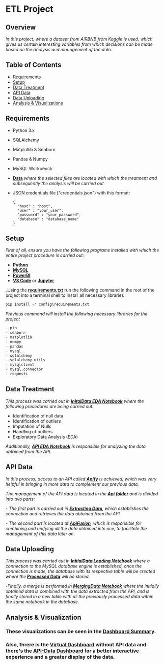 # ETL Project #
## Overview ##
_In this project, where a dataset from AIRBNB from Kaggle is used, 
which gives us certain interesting variables from which decisions can be made based on the analysis and management of the data._

## Table of Contents ##
- [Requirements](#requirements)
- [Setup](#setup)
- [Data Treatment](#data-treatment)
- [API Data](#API-data) 
- [Data Uploading](#data-uploading)
- [Analysis & Visualizations](#analysis-visualizations)

## Requirements <a name="requirements"></a> ##
- Python 3.x
- SQLAlchemy
- Matplotlib & Seaborn
- Pandas & Numpy
- MySQL Workbench
- **[Data](https://github.com/RJuanJo/etl-project/tree/main/data)**
_where the selected files are located with which the treatment and subsequently the analysis will be carried out_
- JSON credentials file ("credentials.json") with this format:
  
  ```
  {   
    "host" : "host",
    "user" : "your_user",
    "password" : "your_password",
    "database" : "database_name"
  }
  ``` 
## Setup <a name="setup"></a> ##
_First of all, 
ensure you have the following programs installed with which the entire project procedure is carried out:_

   - **[Python](https://www.python.org)**
   - **[MySQL](https://www.mysql.com/downloads/)**
   - **[PowerBI](https://powerbi.microsoft.com/es-es/downloads/)**
   - **[VS Code](https://code.visualstudio.com/download)** or **[Jupyter](https://jupyter.org/install)**

_Using the **[requirements.txt](https://github.com/RJuanJo/etl-project/blob/main/config/requirements.txt)**
run the following command in the root of the project into a terminal shell to install all necessary libraries

```python
pip install -r config\requirements.txt
```
_Previous command will install the following necessary libraries for the project_

```python
- pip
- seaborn
- matplotlib
- numpy
- pandas
- mysql
- sqlalchemy
- sqlalchemy-utils
- mysqlclient
- mysql.connector
- requests
```
## Data Treatment <a name="data-treatment"></a> ##
 
 _This process was carried out in **[InitalData EDA Notebook](https://github.com/RJuanJo/etl-project/blob/main/notebooks/project_eda.ipynb)** where the following procedures are being carried out:_

- Identification of null data
- Identification of outliers
- Imputation of Nulls
- Handling of outliers
- Exploratory Data Analysis (EDA)

_Additionally, **[API EDA Notebook](https://github.com/RJuanJo/etl-project/blob/main/notebooks/edaapi.ipynb)** is responsible for analyzing the data obtained from the API._

## API Data <a name="api-data"></a> ##

_In this process, access to an API called **[Apify](https://apify.com/?fpr=i6ouv&gad_source=1&gclid=CjwKCAjwrIixBhBbEiwACEqDJbE9W4hFRbrlWXlb9IpnMuG9xc3Cl0e_F5o-vh5WW26-PH7cRg3LDxoCx3wQAvD_BwE)** is achieved, which was very helpful in bringing in more data to complement our previous data._ 

_The management of the API data is located in the **[Api folder](https://github.com/RJuanJo/etl-project/tree/main/Api)** and is divided into two parts:_

_- The first part is carried out in **[Extracting Data](https://github.com/RJuanJo/etl-project/blob/main/Api/Apiextraction.py)**, which establishes the connection and retrieves the data obtained from the API._

_- The second part is located at **[ApiFusion](https://github.com/RJuanJo/etl-project/blob/main/Api/ApiFusion.py)**, which is responsible for combining and unifying all the data obtained into one, to facilitate the management of this data later on._

## Data Uploading <a name="data-uploading"></a> ##

 _This process was carried out in **[InitialData Loading Notebook](https://github.com/RJuanJo/etl-project/blob/main/notebooks/conection.ipynb)** where a connection to the MySQL database engine is established, 
 once the connection is made, the database with its respective table will be created where the 
 **[Processed Data](https://github.com/RJuanJo/etl-project/tree/main/data/processed_data/clean_data.csv)** will be stored._

-_Finally, a merge is performed in **[MergingData Notebook](https://github.com/RJuanJo/etl-project/blob/main/notebooks/merge_data.ipynb)** where the initially obtained data is combined with the data extracted from the API, and is finally stored in a new table with all the previously processed data within the same notebook in the database._

## Analysis & Visualization <a name="analysis-visualizations"></a> ###

### These visualizations can be seen in the **[Dashboard Summary](https://github.com/RJuanJo/etl-project/blob/main/data/documentation/ProJectDB.pdf)**.
### Also, threre is the **[Virtual Dashboard](https://app.powerbi.com/view?r=eyJrIjoiODRkOTQxZWYtNTAxOC00OTMyLWJjMGUtNzVjODFmYzNjNGY0IiwidCI6IjY5M2NiZWEwLTRlZjktNDI1NC04OTc3LTc2ZTA1Y2I1ZjU1NiIsImMiOjR9)** without API data and there's the **[API-Data Dashboard](https://app.powerbi.com/view?r=eyJrIjoiNDBiOGI4ZjktMTA0ZC00MmNiLWE4YjYtMTJhZjYzZDIxNWEyIiwidCI6IjY5M2NiZWEwLTRlZjktNDI1NC04OTc3LTc2ZTA1Y2I1ZjU1NiIsImMiOjR9)** for a better interactive experience and a greater display of the data.
